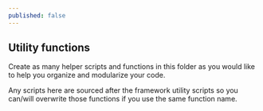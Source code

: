```yaml
---
published: false
---
```


## Utility functions

Create as many helper scripts and functions in this folder as 
you would like to help you organize and modularize your code.

Any scripts here are sourced after the framework utility scripts
so you can/will overwrite those functions if you use the same
function name.

